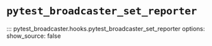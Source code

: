 # `pytest_broadcaster_set_reporter`

::: pytest_broadcaster.hooks.pytest_broadcaster_set_reporter
    options:
      show_source: false

<style>
  .md-content__button {
    display: none;
  }
</style>
